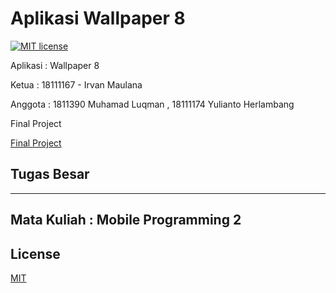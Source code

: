 # Aplikasi Wallpaper 8

[![MIT license](https://img.shields.io/badge/License-MIT-blue.svg)](https://lbesson.mit-license.org/)

Aplikasi    : Wallpaper 8

Ketua       : 18111167 - Irvan Maulana

Anggota     : 1811390 Muhamad Luqman , 18111174 Yulianto Herlambang

Final Project 

[Final Project](https://github.com/IrvanMaulana99/wallpaper8-final)

## Tugas Besar 

-----------------------------------------------------------------------------
Mata Kuliah   : Mobile Programming 2
-----------------------------------------------------------------------------

## License
[MIT](https://choosealicense.com/licenses/mit/)
